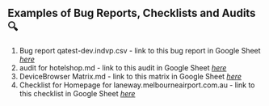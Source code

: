 ## Examples of Bug Reports, Checklists and Audits :mag:
1. Bug report qatest-dev.indvp.csv - link to this bug report in Google Sheet [*here*](https://docs.google.com/spreadsheets/d/1sWk8B32RG5diNzpzu6VCQgtBgYGEs3i6ahz0MQvxp9w/edit?usp=sharing)
2. audit for hotelshop.md - link to this audit in Google Sheet [*here*](https://docs.google.com/document/d/1-ZmgJ0XOmn7xmyYLQkabU9Z0v5zhlvHrWoYxRecRA7M/edit)
3. DeviceBrowser Matrix.md - link to this matrix in Google Sheet [*here*](https://docs.google.com/spreadsheets/d/18UejUJ8f8UbaBRFI9HAQ_4X9u_w_1C-LxBKK62FGmWg/edit#gid=0)
4. Checklist for Homepage for laneway.melbourneairport.com.au - link to this checklist in Google Sheet [*here*](https://docs.google.com/spreadsheets/d/18UejUJ8f8UbaBRFI9HAQ_4X9u_w_1C-LxBKK62FGmWg/edit#gid=482365859)
